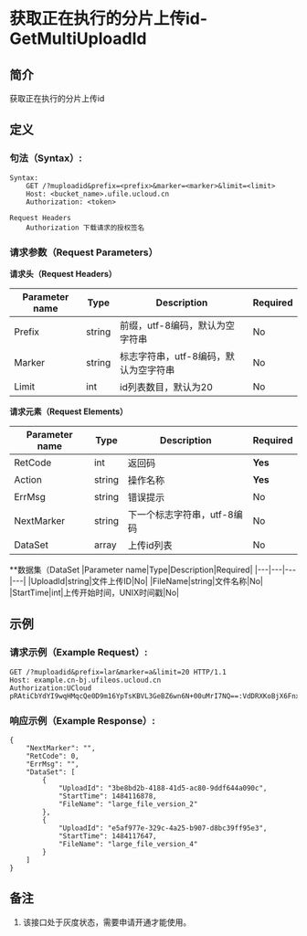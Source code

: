 # 获取正在执行的分片上传id-GetMultiUploadId

## 简介

获取正在执行的分片上传id

## 定义

### 句法（Syntax）:

```
Syntax:
	GET /?muploadid&prefix=<prefix>&marker=<marker>&limit=<limit>
	Host: <bucket_name>.ufile.ucloud.cn
	Authorization: <token> 

Request Headers
	Authorization 下载请求的授权签名
```

### 请求参数（Request Parameters）

**请求头（Request Headers）**

|Parameter name|Type|Description|Required|
|---|---|---|---|
|Prefix|string|前缀，utf-8编码，默认为空字符串|No|
|Marker|string|标志字符串，utf-8编码，默认为空字符串|No|
|Limit|int|id列表数目，默认为20|No|

**请求元素（Request Elements）**

|Parameter name|Type|Description|Required|
|---|---|---|---|
|RetCode|int|返回码|**Yes**|
|Action|string|操作名称|**Yes**|
|ErrMsg|string|错误提示|No|
|NextMarker|string|下一个标志字符串，utf-8编码|No|
|DataSet|array|上传id列表|No|

**数据集（DataSet
|Parameter name|Type|Description|Required|
|---|---|---|---|
|UploadId|string|文件上传ID|No|
|FileName|string|文件名称|No|
|StartTime|int|上传开始时间，UNIX时间戳|No|

## 示例

### 请求示例（Example Request）:

```
GET /?muploadid&prefix=lar&marker=a&limit=20 HTTP/1.1
Host: example.cn-bj.ufileos.ucloud.cn
Authorization:UCloud pRAtiCbYdYI9wqHMqcQe0D9m16YpTsKBVL3GeBZ6wn6N+00uMrI7NQ==:VdDRXKoBjX6FnxjOz+HbLtswW50=
```

### 响应示例（Example Response）:
```
{
    "NextMarker": "", 
    "RetCode": 0, 
    "ErrMsg": "", 
    "DataSet": [
        {
            "UploadId": "3be8bd2b-4188-41d5-ac80-9ddf644a090c", 
            "StartTime": 1484116878, 
            "FileName": "large_file_version_2"
        }, 
        {
            "UploadId": "e5af977e-329c-4a25-b907-d8bc39ff95e3", 
            "StartTime": 1484117647, 
            "FileName": "large_file_version_4"
        }
    ]
}
```
## 备注

1. 该接口处于灰度状态，需要申请开通才能使用。
